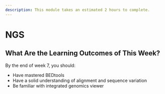 ```yaml
---
description: This module takes an estimated 2 hours to complete.
---
```


# NGS

## What Are the Learning Outcomes of This Week?

By the end of week 7, you should:

* Have mastered BEDtools
* Have a solid understanding of alignment and sequence variation
* Be familiar with integrated genomics viewer

